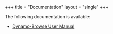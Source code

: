 +++
title = "Documentation"
layout = "single"
+++

The following documentation is available:

- [Dynamo-Browse User Manual](/docs/dynamo-browse)